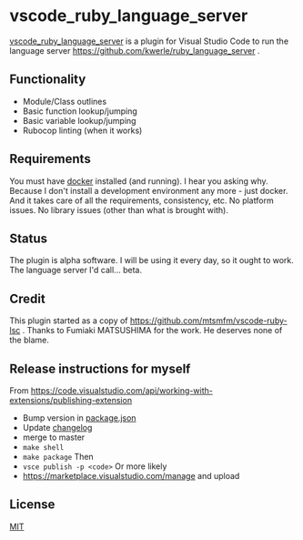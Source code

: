 # vscode_ruby_language_server

[vscode_ruby_language_server](https://github.com/kwerle/vscode_ruby_language_server) is a plugin for Visual Studio Code to run the language server https://github.com/kwerle/ruby_language_server .

## Functionality

* Module/Class outlines
* Basic function lookup/jumping
* Basic variable lookup/jumping
* Rubocop linting (when it works)

## Requirements

You must have [docker](https://hub.docker.com/search/?type=edition&offering=community) installed (and running).  I hear you asking why.  Because I don't install a development environment any more - just docker.  And it takes care of all the requirements, consistency, etc.  No platform issues.  No library issues (other than what is brought with).

## Status

The plugin is alpha software.  I will be using it every day, so it ought to work.  The language server I'd call... beta.

## Credit

This plugin started as a copy of https://github.com/mtsmfm/vscode-ruby-lsc .  Thanks to Fumiaki MATSUSHIMA for the work.  He deserves none of the blame.

## Release instructions for myself

From https://code.visualstudio.com/api/working-with-extensions/publishing-extension

* Bump version in [package.json](package.json)
* Update [changelog](CHANGELOG.md)
* merge to master
* `make shell`
* `make package`
Then
* `vsce publish -p <code>`
Or more likely
* https://marketplace.visualstudio.com/manage and upload

## License

[MIT](https://opensource.org/licenses/MIT)
